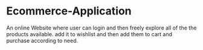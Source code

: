 # Ecommerce-Application

An online Website where user can login and then freely explore all of the
the products available. add it to wishlist and then add them to cart and 
purchase according to need.